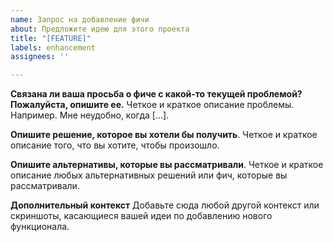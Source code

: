 ```yaml
---
name: Запрос на добавление фичи
about: Предложите идею для этого проекта
title: "[FEATURE]"
labels: enhancement
assignees: ''

---
```


**Связана ли ваша просьба о фиче с какой-то текущей проблемой? Пожалуйста, опишите ее.**
Четкое и краткое описание проблемы. Например. Мне неудобно, когда [...].

**Опишите решение, которое вы хотели бы получить**.
Четкое и краткое описание того, что вы хотите, чтобы произошло.

**Опишите альтернативы, которые вы рассматривали**.
Четкое и краткое описание любых альтернативных решений или фич, которые вы рассматривали.

**Дополнительный контекст**
Добавьте сюда любой другой контекст или скриншоты, касающиеся вашей идеи по добавлению нового функционала.
